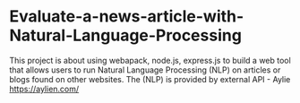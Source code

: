 # Evaluate-a-news-article-with-Natural-Language-Processing
This project is about using webapack, node.js, express.js to build a web tool that allows users to run Natural Language Processing (NLP) on articles or blogs found on other websites. The (NLP) is provided by external API - Aylie https://aylien.com/
